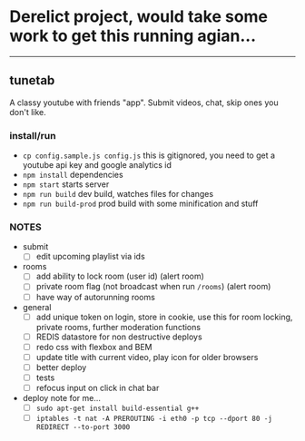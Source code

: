# Derelict project, would take some work to get this running agian...

---

## tunetab
A classy youtube with friends "app". Submit videos, chat, skip ones you don't like.

### install/run
* `cp config.sample.js config.js` this is gitignored, you need to get a youtube api key and google analytics id
* `npm install` dependencies
* `npm start` starts server
* `npm run build` dev build, watches files for changes
* `npm run build-prod` prod build with some minification and stuff

### NOTES
- submit
  - [ ] edit upcoming playlist via ids
- rooms
  - [ ] add ability to lock room (user id) (alert room)
  - [ ] private room flag (not broadcast when run `/rooms`) (alert room)
  - [ ] have way of autorunning rooms
- general
  - [ ] add unique token on login, store in cookie, use this for room locking, private rooms, further moderation functions
  - [ ] REDIS datastore for non destructive deploys
  - [ ] redo css with flexbox and BEM
  - [ ] update title with current video, play icon for older browsers
  - [ ] better deploy
  - [ ] tests
  - [ ] refocus input on click in chat bar
- deploy note for me...
  - [ ] `sudo apt-get install build-essential g++`
  - [ ] `iptables -t nat -A PREROUTING -i eth0 -p tcp --dport 80 -j REDIRECT --to-port 3000`
